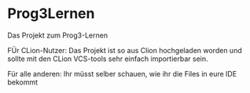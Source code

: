 # Prog3Lernen
Das Projekt zum Prog3-Lernen

FÜr CLion-Nutzer:
Das Projekt ist so aus Clion hochgeladen worden und sollte mit den CLion VCS-tools sehr einfach importierbar sein.

Für alle anderen:
Ihr müsst selber schauen, wie ihr die Files in eure IDE bekommt
